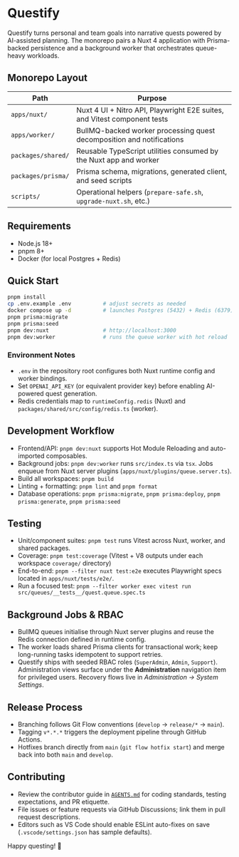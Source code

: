 # Questify

Questify turns personal and team goals into narrative quests powered by AI-assisted planning. The monorepo pairs a Nuxt 4 application with Prisma-backed persistence and a background worker that orchestrates queue-heavy workloads.

## Monorepo Layout

| Path | Purpose |
| --- | --- |
| `apps/nuxt/` | Nuxt 4 UI + Nitro API, Playwright E2E suites, and Vitest component tests |
| `apps/worker/` | BullMQ-backed worker processing quest decomposition and notifications |
| `packages/shared/` | Reusable TypeScript utilities consumed by the Nuxt app and worker |
| `packages/prisma/` | Prisma schema, migrations, generated client, and seed scripts |
| `scripts/` | Operational helpers (`prepare-safe.sh`, `upgrade-nuxt.sh`, etc.) |

## Requirements

- Node.js 18+
- pnpm 8+
- Docker (for local Postgres + Redis)

## Quick Start

```bash
pnpm install
cp .env.example .env          # adjust secrets as needed
docker compose up -d          # launches Postgres (5432) + Redis (6379)
pnpm prisma:migrate
pnpm prisma:seed
pnpm dev:nuxt                 # http://localhost:3000
pnpm dev:worker               # runs the queue worker with hot reload
```

### Environment Notes

- `.env` in the repository root configures both Nuxt runtime config and worker bindings.
- Set `OPENAI_API_KEY` (or equivalent provider key) before enabling AI-powered quest generation.
- Redis credentials map to `runtimeConfig.redis` (Nuxt) and `packages/shared/src/config/redis.ts` (worker).

## Development Workflow

- Frontend/API: `pnpm dev:nuxt` supports Hot Module Reloading and auto-imported composables.
- Background jobs: `pnpm dev:worker` runs `src/index.ts` via `tsx`. Jobs enqueue from Nuxt server plugins (`apps/nuxt/plugins/queue.server.ts`).
- Build all workspaces: `pnpm build`
- Linting + formatting: `pnpm lint` and `pnpm format`
- Database operations: `pnpm prisma:migrate`, `pnpm prisma:deploy`, `pnpm prisma:generate`, `pnpm prisma:seed`

## Testing

- Unit/component suites: `pnpm test` runs Vitest across Nuxt, worker, and shared packages.
- Coverage: `pnpm test:coverage` (Vitest + V8 outputs under each workspace `coverage/` directory)
- End-to-end: `pnpm --filter nuxt test:e2e` executes Playwright specs located in `apps/nuxt/tests/e2e/`.
- Run a focused test: `pnpm --filter worker exec vitest run src/queues/__tests__/quest.queue.spec.ts`

## Background Jobs & RBAC

- BullMQ queues initialise through Nuxt server plugins and reuse the Redis connection defined in runtime config.
- The worker loads shared Prisma clients for transactional work; keep long-running tasks idempotent to support retries.
- Questify ships with seeded RBAC roles (`SuperAdmin`, `Admin`, `Support`). Administration views surface under the **Administration** navigation item for privileged users. Recovery flows live in *Administration → System Settings*.

## Release Process

- Branching follows Git Flow conventions (`develop` → `release/*` → `main`).
- Tagging `v*.*.*` triggers the deployment pipeline through GitHub Actions.
- Hotfixes branch directly from `main` (`git flow hotfix start`) and merge back into both `main` and `develop`.

## Contributing

- Review the contributor guide in [`AGENTS.md`](./AGENTS.md) for coding standards, testing expectations, and PR etiquette.
- File issues or feature requests via GitHub Discussions; link them in pull request descriptions.
- Editors such as VS Code should enable ESLint auto-fixes on save (`.vscode/settings.json` has sample defaults).

Happy questing! 🚀
